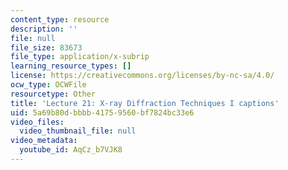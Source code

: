 ```yaml
---
content_type: resource
description: ''
file: null
file_size: 83673
file_type: application/x-subrip
learning_resource_types: []
license: https://creativecommons.org/licenses/by-nc-sa/4.0/
ocw_type: OCWFile
resourcetype: Other
title: 'Lecture 21: X-ray Diffraction Techniques I captions'
uid: 5a69b80d-bbbb-4175-9560-bf7824bc33e6
video_files:
  video_thumbnail_file: null
video_metadata:
  youtube_id: AqCz_b7VJK8
---
```

